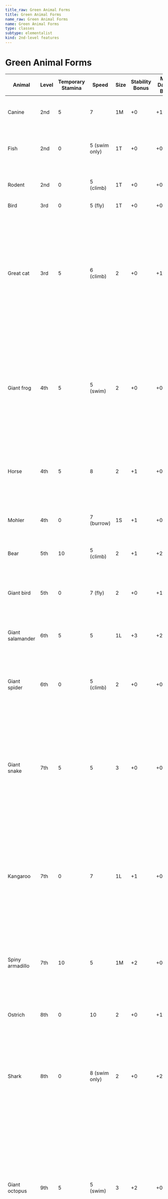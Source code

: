 ```yaml
---
title_raw: Green Animal Forms
title: Green Animal Forms
name_raw: Green Animal Forms
name: Green Animal Forms
type: classes
subtype: elementalist
kind: 2nd-level features
---
```


# Green Animal Forms

| Animal             | Level | Temporary Stamina | Speed         | Size | Stability Bonus | Melee Damage Bonus | Special                                                                                                                                                                                                                                           |
| ------------------ | ----- | ----------------- | ------------- | ---- | --------------- | ------------------ | ------------------------------------------------------------------------------------------------------------------------------------------------------------------------------------------------------------------------------------------------- |
| Canine             | 2nd   | 5                 | 7             | 1M   | +0              | +1/+1/+1           | "You gain an edge on tests that involve smell."                                                                                                                                                                                                   |
| Fish               | 2nd   | 0                 | 5 (swim only) | 1T   | +0              | +0/+0/+0           | "You can breathe in water but can't breathe outside of it."                                                                                                                                                                                       |
| Rodent             | 2nd   | 0                 | 5 (climb)     | 1T   | +0              | +0/+0/+0           | "You gain an edge on tests that involve smell."                                                                                                                                                                                                   |
| Bird               | 3rd   | 0                 | 5 (fly)       | 1T   | +0              | +0/+0/+0           | "-"                                                                                                                                                                                                                                               |
| Great cat          | 3rd   | 5                 | 6 (climb)     | 2    | +0              | +1/+1/+1           | "As a maneuver, jump up to 3 squares in any direction. If you land on an enemy of your size or smaller, that enemy is knocked prone and you can make a melee free strike against them as part of the maneuver."                                   |
| Giant frog         | 4th   | 5                 | 5 (swim)      | 2    | +0              | +0/+0/+0           | "Your melee free strike has a distance of melee 3. When you take the Advance move action, you can high or long jump up to half your speed in addition to your normal speed."                                                                      |
| Horse              | 4th   | 5                 | 8             | 2    | +1              | +0/+0/+0           | "You can use the Charge action as a maneuver. You can't use two Charge actions on the same turn."                                                                                                                                                 |
| Mohler             | 4th   | 0                 | 7 (burrow)    | 1S   | +1              | +0/+0/+0           | "You gain a melee distance bonus of +1."                                                                                                                                                                                                          |
| Bear               | 5th   | 10                | 5 (climb)     | 2    | +1              | +2/+2/+2           | "You gain a melee distance bonus of +1."                                                                                                                                                                                                          |
| Giant bird         | 5th   | 0                 | 7 (fly)       | 2    | +0              | +1/+1/+1           | "After making a melee free strike, you can shift up to 3 squares."                                                                                                                                                                                |
| Giant salamander   | 6th   | 5                 | 5             | 1L   | +3              | +2/+2/+2           | "Your melee free strike deals fire damage. You have fire immunity 3."                                                                                                                                                                             |
| Giant spider       | 6th   | 0                 | 5 (climb)     | 2    | +0              | +0/+1/+2           | "You have a double edge on melee free strikes against creatures you are hidden from."                                                                                                                                                             |
| Giant snake        | 7th   | 5                 | 5             | 3    | +0              | +0/+1/+2           | "Whenever you obtain a tier 2 or tier 3 result on a melee free strike, you can automatically grab the target. While grabbed this way, the target takes 2 damage at the start of each of their turns."                                             |
| Kangaroo           | 7th   | 0                 | 7             | 1L   | +1              | +0/+0/+4           | "If you get a critical hit with a melee free strike, the target is dazed (save ends). When you take the Advance move action, you can high or long jump up to half your speed in addition to your normal speed."                                   |
| Spiny armadillo    | 7th   | 10                | 5             | 1M   | +2              | +0/+0/+0           | "Whenever you take damage from an adjacent creature's melee ability, that creature takes 3 damage."                                                                                                                                               |
| Ostrich            | 8th   | 0                 | 10            | 2    | +0              | +1/+1/+1           | "Your movement does not provoke opportunity strikes."                                                                                                                                                                                             |
| Shark              | 8th   | 0                 | 8 (swim only) | 2    | +0              | +2/+2/+2           | "You can breathe in water but can't breathe outside of it. Additionally, you have an edge on strikes against targets who are bleeding or winded."                                                                                                 |
| Giant octopus      | 9th   | 5                 | 5 (swim)      | 3    | +2              | +0/+0/+0           | "You can breathe in water. Additionally, you can target two creatures or objects with your melee free strike, and a target of your melee free strike is grabbed by you on a tier 2 or tier 3 result. You can have up to eight creatures grabbed." |
| Rhinoceros         | 9th   | 10                | 8             | 2    | +5              | +2/+2/+2           | "Whenever you make a melee free strike as part of the Charge action, it gains an edge."                                                                                                                                                           |
| King terror lizard | 10th  | 20                | 5             | 4    | +3              | +2/+2/+2           | "Your melee free strike is a 1 burst with the Area keyword and the Strike keyword."                                                                                                                                                               |
